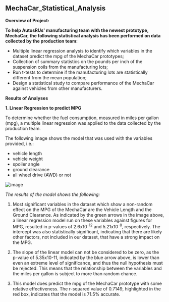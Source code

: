 ## MechaCar_Statistical_Analysis

**Overview of Project:**

**To help AutosRUs' manufacturing team with the newest prototype, MechaCar, the following statistical analysis has been performed on data collected by the production team:**
- Multiple linear regression analysis to identify which variables in the dataset predict the mpg of the MechaCar prototypes;
- Collection of summary statistics on the pounds per inch of the suspension coils from the manufacturing lots;
- Run t-tests to determine if the manufacturing lots are statistically different from the mean population;
- Design a statistical study to compare performance of the MechaCar against vehicles from other manufacturers.

**Results of Analyses**

**1.  Linear Regression to predict MPG**

To determine whether the fuel consumption, measured in miles per gallon (mpg), a multiple linear regression was applied to the data collected by the production team.

The following image shows the model that was used with the variables provided, i.e.:
  - vehicle length
  - vehicle weight
  - spoiler angle
  - ground clearance
  - all wheel drive (AWD) or not

![image](https://user-images.githubusercontent.com/82583576/127779743-8f62e66d-5be6-4527-9ed5-d9841feb52a4.png)

*The results of the model shows the following:*
1. Most significant variables in the dataset which show a non-random effect on the MPG of the MechaCar are the Vehicle Length and the Ground Clearance. 
   As indicated by the green arrows in the image above, a linear regression model run on these variables against figures for MPG, resulted in p-values of 2.6x10<sup>-12</sup>      and 5.21x10<sup>-8</sup>, respectively. 
   The intercept was also statistically significant, indicating that there are likely other factors, not included in our dataset, that have a strong impact on the MPG.
   
2. The slope of the linear model can not be considered to be zero, as the p-value of 5.35x10-11, indicated by the blue arrow above, is lower than even an extreme level of          significance, and thus the null hypothesis must be rejected. This means that the relationship between the variables and the miles per gallon is subject to more than random      chance.

3. This model does predict the mpg of the MechaCar prototype with some relative effectiveness. The r-squared value of 0.7149, highlighted in the red box, indicates that the        model is 71.5% accurate.





